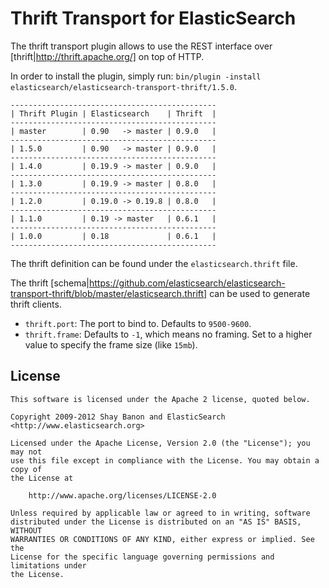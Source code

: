 Thrift Transport for ElasticSearch
==================================

The thrift transport plugin allows to use the REST interface over [thrift|http://thrift.apache.org/] on top of HTTP.

In order to install the plugin, simply run: `bin/plugin -install elasticsearch/elasticsearch-transport-thrift/1.5.0`.

    ----------------------------------------------
    | Thrift Plugin | Elasticsearch    | Thrift  |
    ----------------------------------------------
    | master        | 0.90   -> master | 0.9.0   |
    ----------------------------------------------
    | 1.5.0         | 0.90   -> master | 0.9.0   |
    ----------------------------------------------
    | 1.4.0         | 0.19.9 -> master | 0.9.0   |
    ----------------------------------------------
    | 1.3.0         | 0.19.9 -> master | 0.8.0   |
    ----------------------------------------------
    | 1.2.0         | 0.19.0 -> 0.19.8 | 0.8.0   |
    ----------------------------------------------
    | 1.1.0         | 0.19 -> master   | 0.6.1   |
    ----------------------------------------------
    | 1.0.0         | 0.18             | 0.6.1   |
    ----------------------------------------------

The thrift definition can be found under the `elasticsearch.thrift` file.

The thrift [schema|https://github.com/elasticsearch/elasticsearch-transport-thrift/blob/master/elasticsearch.thrift] can be used to generate thrift clients.

* `thrift.port`: The port to bind to. Defaults to `9500-9600`.
* `thrift.frame`: Defaults to `-1`, which means no framing. Set to a higher value to specify the frame size (like `15mb`).

License
-------

    This software is licensed under the Apache 2 license, quoted below.

    Copyright 2009-2012 Shay Banon and ElasticSearch <http://www.elasticsearch.org>

    Licensed under the Apache License, Version 2.0 (the "License"); you may not
    use this file except in compliance with the License. You may obtain a copy of
    the License at

        http://www.apache.org/licenses/LICENSE-2.0

    Unless required by applicable law or agreed to in writing, software
    distributed under the License is distributed on an "AS IS" BASIS, WITHOUT
    WARRANTIES OR CONDITIONS OF ANY KIND, either express or implied. See the
    License for the specific language governing permissions and limitations under
    the License.
